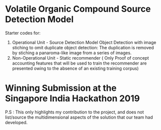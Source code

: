 # Volatile Organic Compound Source Detection Model 
Starter codes for: 
1. Operational Unit - Source Detection Model Object Detection with image stiching to omit duplicate object detection: The duplication is removed by stiching a panaroma-like image from a series of images.
2. Non-Operational Unit - Static recommender ( Only Proof of concept accounting features that will be used to train the recommender are presented owing
to the absence of an existing training corpus)

# Winning Submission at the Singapore India Hackathon 2019 

P.S :  This only highlights my contribution to the project, and does not list/source the multidimensional aspects of the solution that our team had developed. 

